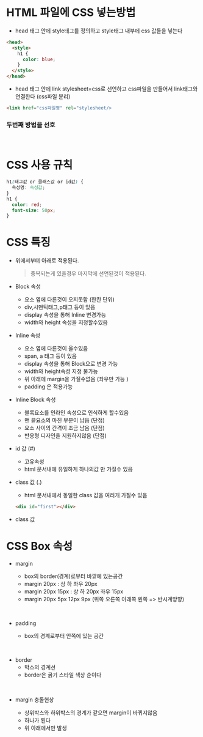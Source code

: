# HTML 파일에 CSS 넣는방법

- head 태그 안에 style태그를 정의하고 style태그 내부에 css 값들을 넣는다

```html
<head>
  <style>
    h1 {
      color: blue;
    }
  </style>
</head>
```

- head 태그 안에 link stylesheet=css로 선언하고 css파일을 만들어서 link태그와 연결한다 (css파일 분리)

```html
<link href="css파일명" rel="stylesheet/>

```

### 두번째 방법을 선호

<br>

# CSS 사용 규칙

```css
h1(태그값 or 클래스값 or id값) {
  속성명: 속성값;
}
h1 {
  color: red;
  font-size: 50px;
}
```

# CSS 특징

- 위에서부터 아래로 적용된다.

  > 중복되는게 있을경우 마지막에 선언된것이 적용된다.

- Block 속성

  - 요소 옆에 다른것이 오지못함 (한칸 단위)
  - div,시맨틱태그,p태그 등이 있음
  - display 속성을 통해 Inline 변경가능
  - width와 height 속성을 지정할수있음

- Inline 속성

  - 요소 옆에 다른것이 올수있음
  - span, a 태그 등이 있음
  - display 속성을 통해 Block으로 변경 가능
  - width와 height속성 지정 불가능
  - 위 아래에 margin을 가질수없음 (좌우만 가능 )
  - padding 은 적용가능

- Inline Block 속성

  - 블록요소를 인라인 속성으로 인식하게 할수있음
  - 맨 끝요소의 마진 부분이 남음 (단점)
  - 요소 사이의 간격이 조금 남음 (단점)
  - 반응형 디자인을 지원하지않음 (단점)

- id 값 (#)

  - 고유속성
  - html 문서내에 유일하게 하나의값 만 가질수 있음

- class 값 (.)

  - html 문서내에서 동일한 class 값을 여러개 가질수 있음

  ```html
  <div id="first"></div>
  ```

- class 값

# CSS Box 속성

- margin

  - box의 border(경계)로부터 바깥에 있는공간
  - margin 20px : 상 하 좌우 20px
  - margin 20px 15px : 상 하 20px 좌우 15px
  - margin 20px 5px 12px 9px (위쪽 오른쪽 아래쪽 왼쪽 => 반시계방향)

&nbsp;

- padding

  - box의 경계로부터 안쪽에 있는 공간

&nbsp;

- border
  - 박스의 경계선
  - border은 굵기 스타일 색상 순이다

&nbsp;

- margin 충돌현상

  - 상위박스와 하위박스의 경계가 같으면 margin이 바뀌지않음
  - 하나가 된다
  - 위 아래에서만 발생
